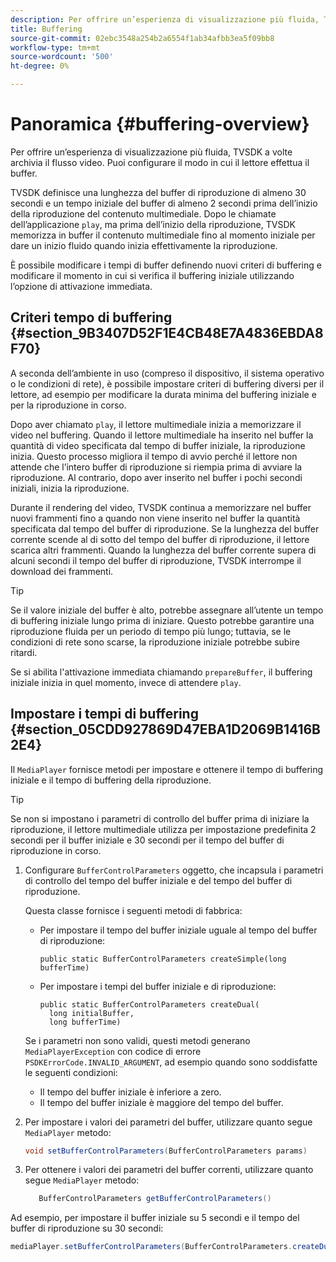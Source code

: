 ```yaml
---
description: Per offrire un’esperienza di visualizzazione più fluida, TVSDK a volte archivia il flusso video. Puoi configurare il modo in cui il lettore effettua il buffer.
title: Buffering
source-git-commit: 02ebc3548a254b2a6554f1ab34afbb3ea5f09bb8
workflow-type: tm+mt
source-wordcount: '500'
ht-degree: 0%

---
```


# Panoramica {#buffering-overview}

Per offrire un’esperienza di visualizzazione più fluida, TVSDK a volte archivia il flusso video. Puoi configurare il modo in cui il lettore effettua il buffer.

TVSDK definisce una lunghezza del buffer di riproduzione di almeno 30 secondi e un tempo iniziale del buffer di almeno 2 secondi prima dell’inizio della riproduzione del contenuto multimediale. Dopo le chiamate dell’applicazione `play`, ma prima dell’inizio della riproduzione, TVSDK memorizza in buffer il contenuto multimediale fino al momento iniziale per dare un inizio fluido quando inizia effettivamente la riproduzione.

È possibile modificare i tempi di buffer definendo nuovi criteri di buffering e modificare il momento in cui si verifica il buffering iniziale utilizzando l’opzione di attivazione immediata.

## Criteri tempo di buffering {#section_9B3407D52F1E4CB48E7A4836EBDA8F70}

A seconda dell’ambiente in uso (compreso il dispositivo, il sistema operativo o le condizioni di rete), è possibile impostare criteri di buffering diversi per il lettore, ad esempio per modificare la durata minima del buffering iniziale e per la riproduzione in corso.

Dopo aver chiamato `play`, il lettore multimediale inizia a memorizzare il video nel buffering. Quando il lettore multimediale ha inserito nel buffer la quantità di video specificata dal tempo di buffer iniziale, la riproduzione inizia. Questo processo migliora il tempo di avvio perché il lettore non attende che l’intero buffer di riproduzione si riempia prima di avviare la riproduzione. Al contrario, dopo aver inserito nel buffer i pochi secondi iniziali, inizia la riproduzione.

Durante il rendering del video, TVSDK continua a memorizzare nel buffer nuovi frammenti fino a quando non viene inserito nel buffer la quantità specificata dal tempo del buffer di riproduzione. Se la lunghezza del buffer corrente scende al di sotto del tempo del buffer di riproduzione, il lettore scarica altri frammenti. Quando la lunghezza del buffer corrente supera di alcuni secondi il tempo del buffer di riproduzione, TVSDK interrompe il download dei frammenti.

>[!TIP]
>
>Se il valore iniziale del buffer è alto, potrebbe assegnare all’utente un tempo di buffering iniziale lungo prima di iniziare. Questo potrebbe garantire una riproduzione fluida per un periodo di tempo più lungo; tuttavia, se le condizioni di rete sono scarse, la riproduzione iniziale potrebbe subire ritardi.

Se si abilita l&#39;attivazione immediata chiamando `prepareBuffer`, il buffering iniziale inizia in quel momento, invece di attendere `play`.

## Impostare i tempi di buffering {#section_05CDD927869D47EBA1D2069B1416B2E4}

Il `MediaPlayer` fornisce metodi per impostare e ottenere il tempo di buffering iniziale e il tempo di buffering della riproduzione.

>[!TIP]
>
>Se non si impostano i parametri di controllo del buffer prima di iniziare la riproduzione, il lettore multimediale utilizza per impostazione predefinita 2 secondi per il buffer iniziale e 30 secondi per il tempo del buffer di riproduzione in corso.

1. Configurare `BufferControlParameters` oggetto, che incapsula i parametri di controllo del tempo del buffer iniziale e del tempo del buffer di riproduzione.

   Questa classe fornisce i seguenti metodi di fabbrica:

   * Per impostare il tempo del buffer iniziale uguale al tempo del buffer di riproduzione:

     ```
     public static BufferControlParameters createSimple(long bufferTime)
     ```

   * Per impostare i tempi del buffer iniziale e di riproduzione:

     ```
     public static BufferControlParameters createDual( 
       long initialBuffer,  
       long bufferTime)
     ```

   Se i parametri non sono validi, questi metodi generano `MediaPlayerException` con codice di errore `PSDKErrorCode.INVALID_ARGUMENT`, ad esempio quando sono soddisfatte le seguenti condizioni:

   * Il tempo del buffer iniziale è inferiore a zero.
   * Il tempo del buffer iniziale è maggiore del tempo del buffer.

1. Per impostare i valori dei parametri del buffer, utilizzare quanto segue `MediaPlayer` metodo:

   ```java
   void setBufferControlParameters(BufferControlParameters params)
   ```

1. Per ottenere i valori dei parametri del buffer correnti, utilizzare quanto segue `MediaPlayer` metodo:

   ```java
      BufferControlParameters getBufferControlParameters()  
   ```

<!--<a id="example_DE0580B3AD404635825D3301C1F096B6"></a>-->

Ad esempio, per impostare il buffer iniziale su 5 secondi e il tempo del buffer di riproduzione su 30 secondi:

```java
mediaPlayer.setBufferControlParameters(BufferControlParameters.createDual(5000, 30000));
```
